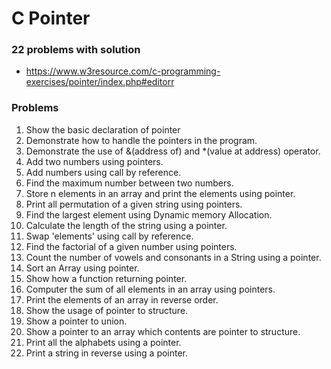 # C Pointer
### 22 problems with solution
* https://www.w3resource.com/c-programming-exercises/pointer/index.php#editorr

### Problems
1. Show the basic declaration of pointer
2. Demonstrate how to handle the pointers in the program.
3. Demonstrate the use of &(address of) and *(value at address) operator.
4. Add two numbers using pointers.
5. Add numbers using call by reference.
6. Find the maximum number between two numbers.
7. Store n elements in an array and print the elements using pointer.
8. Print all permutation of a given string using pointers.
9. Find the largest element using Dynamic memory Allocation.
10. Calculate the length of the string using a pointer.
11. Swap 'elements' using call by reference.
12. Find the factorial of a given number using pointers.
13. Count the number of vowels and consonants in a String using a pointer.
14. Sort an Array using pointer.
15. Show how a function returning pointer.
16. Computer the sum of all elements in an array using pointers.
17. Print the elements of an array in reverse order.
18. Show the usage of pointer to structure.
19. Show a pointer to union.
20. Show a pointer to an array which contents are pointer to structure.
21. Print all the alphabets using a pointer.
22. Print a string in reverse using a pointer.

